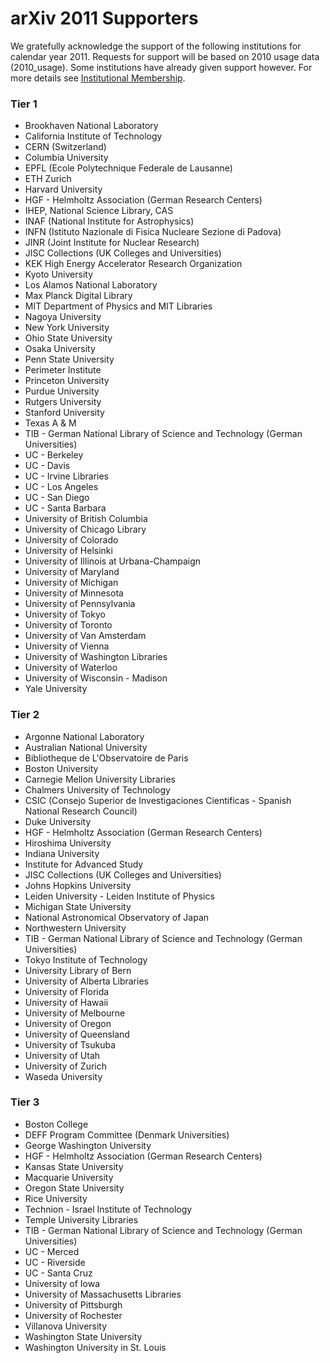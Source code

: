 arXiv 2011 Supporters
=====================

We gratefully acknowledge the support of the following institutions for
calendar year 2011. Requests for support will be based on 2010 usage
data (2010_usage). Some institutions have already given support
however. For more details see [Institutional Membership](/about/membership.md).

### Tier 1

-   Brookhaven National Laboratory
-   California Institute of Technology
-   CERN (Switzerland)
-   Columbia University
-   EPFL (Ecole Polytechnique Federale de Lausanne)
-   ETH Zurich
-   Harvard University
-   HGF - Helmholtz Association (German Research Centers)
-   IHEP, National Science Library, CAS
-   INAF (National Institute for Astrophysics)
-   INFN (Istituto Nazionale di Fisica Nucleare Sezione di Padova)
-   JINR (Joint Institute for Nuclear Research)
-   JISC Collections (UK Colleges and Universities)
-   KEK High Energy Accelerator Research Organization
-   Kyoto University
-   Los Alamos National Laboratory
-   Max Planck Digital Library
-   MIT Department of Physics and MIT Libraries
-   Nagoya University
-   New York University
-   Ohio State University
-   Osaka University
-   Penn State University
-   Perimeter Institute
-   Princeton University
-   Purdue University
-   Rutgers University
-   Stanford University
-   Texas A & M
-   TIB - German National Library of Science and Technology (German
    Universities)
-   UC - Berkeley
-   UC - Davis
-   UC - Irvine Libraries
-   UC - Los Angeles
-   UC - San Diego
-   UC - Santa Barbara
-   University of British Columbia
-   University of Chicago Library
-   University of Colorado
-   University of Helsinki
-   University of Illinois at Urbana-Champaign
-   University of Maryland
-   University of Michigan
-   University of Minnesota
-   University of Pennsylvania
-   University of Tokyo
-   University of Toronto
-   University of Van Amsterdam
-   University of Vienna
-   University of Washington Libraries
-   University of Waterloo
-   University of Wisconsin - Madison
-   Yale University

### Tier 2

-   Argonne National Laboratory
-   Australian National University
-   Bibliotheque de L'Observatoire de Paris
-   Boston University
-   Carnegie Mellon University Libraries
-   Chalmers University of Technology
-   CSIC (Consejo Superior de Investigaciones Cientificas - Spanish
    National Research Council)
-   Duke University
-   HGF - Helmholtz Association (German Research Centers)
-   Hiroshima University
-   Indiana University
-   Institute for Advanced Study
-   JISC Collections (UK Colleges and Universities)
-   Johns Hopkins University
-   Leiden University - Leiden Institute of Physics
-   Michigan State University
-   National Astronomical Observatory of Japan
-   Northwestern University
-   TIB - German National Library of Science and Technology (German
    Universities)
-   Tokyo Institute of Technology
-   University Library of Bern
-   University of Alberta Libraries
-   University of Florida
-   University of Hawaii
-   University of Melbourne
-   University of Oregon
-   University of Queensland
-   University of Tsukuba
-   University of Utah
-   University of Zurich
-   Waseda University

### Tier 3

-   Boston College
-   DEFF Program Committee (Denmark Universities)
-   George Washington University
-   HGF - Helmholtz Association (German Research Centers)
-   Kansas State University
-   Macquarie University
-   Oregon State University
-   Rice University
-   Technion - Israel Institute of Technology
-   Temple University Libraries
-   TIB - German National Library of Science and Technology (German
    Universities)
-   UC - Merced
-   UC - Riverside
-   UC - Santa Cruz
-   University of Iowa
-   University of Massachusetts Libraries
-   University of Pittsburgh
-   University of Rochester
-   Villanova University
-   Washington State University
-   Washington University in St. Louis
